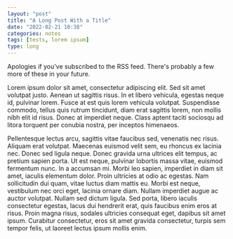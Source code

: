 ```yaml
---
layout: "post"
title: "A Long Post With a Title"
date: "2022-02-21 10:38"
categories: notes
tags: [tests, lorem ipsum]
type: long
---
```

Apologies if you've subscribed to the RSS feed. There's probably a few more of these in your future.

Lorem ipsum dolor sit amet, consectetur adipiscing elit. Sed sit amet volutpat justo. Aenean ut sagittis risus. In et libero vehicula, egestas neque id, pulvinar lorem. Fusce at est quis lorem vehicula volutpat. Suspendisse commodo, tellus quis rutrum tincidunt, diam erat sagittis lorem, non mollis nibh elit id risus. Donec at imperdiet neque. Class aptent taciti sociosqu ad litora torquent per conubia nostra, per inceptos himenaeos.

Pellentesque lectus arcu, sagittis vitae faucibus sed, venenatis nec risus. Aliquam erat volutpat. Maecenas euismod velit sem, eu rhoncus ex lacinia nec. Donec sed ligula neque. Donec gravida urna ultrices elit tempus, ac pretium sapien porta. Ut est neque, pulvinar lobortis massa vitae, euismod fermentum nunc. In a accumsan mi. Morbi leo sapien, imperdiet in diam sit amet, iaculis elementum dolor. Proin ultricies at odio ac egestas. Nam sollicitudin dui quam, vitae luctus diam mattis eu. Morbi est neque, vestibulum nec orci eget, lacinia ornare diam. Nullam imperdiet augue ac auctor volutpat. Nullam sed dictum ligula. Sed porta, libero iaculis consectetur egestas, lacus dui hendrerit erat, quis faucibus enim eros at risus. Proin magna risus, sodales ultricies consequat eget, dapibus sit amet ipsum. Curabitur consectetur, eros sit amet gravida consectetur, turpis sem tempor felis, ut laoreet lectus ipsum mollis enim.
